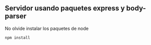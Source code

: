 ## Servidor usando paquetes express y body-parser

No olvide instalar los paquetes de node 

```
npm install
```

